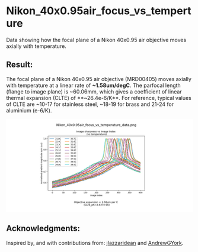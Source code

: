 # Nikon_40x0.95air_focus_vs_temperture
Data showing how the focal plane of a Nikon 40x0.95 air objective moves axially with temperature.

## Result:
The focal plane of a Nikon 40x0.95 air objective (MRD00405) moves axially with temperature at a linear rate of **~1.58um/degC**. The parfocal length (flange to image plane) is ~60.06mm, which gives a coefficient of linear thermal expansion (CLTE) of
**~26.4e-6/K**. For reference, typical values of CLTE are ~10-17 for stainless steel, ~18-19 for brass and 21-24 for aluminium (e-6/K).

![social_preview](https://github.com/amsikking/Nikon_40x0.95air_focus_vs_temperture/blob/main/social_preview.png)

## Acknowledgments:
Inspired by, and with contributions from: [jlazzaridean](https://github.com/jlazzaridean) and [AndrewGYork](https://github.com/AndrewGYork).
